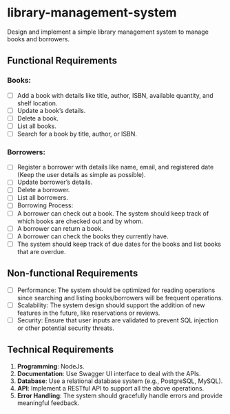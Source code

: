# library-management-system
Design and implement a simple library management system to manage books and borrowers.

## Functional Requirements

### Books:
- [ ] Add a book with details like title, author, ISBN, available quantity, and shelf location.
- [ ] Update a book’s details.
- [ ] Delete a book.
- [ ] List all books.
- [ ] Search for a book by title, author, or ISBN.

### Borrowers:
- [ ] Register a borrower with details like name, email, and registered date (Keep the user details as simple as possible).
- [ ] Update borrower’s details.
- [ ] Delete a borrower.
- [ ] List all borrowers.
- [ ] Borrowing Process:
- [ ] A borrower can check out a book. The system should keep track of which books are checked out and by whom.
- [ ] A borrower can return a book.
- [ ] A borrower can check the books they currently have.
- [ ] The system should keep track of due dates for the books and list books that are overdue.

## Non-functional Requirements
- [ ] Performance: The system should be optimized for reading operations since searching and listing books/borrowers will be frequent operations.
- [ ] Scalability: The system design should support the addition of new features in the future, like reservations or reviews.
- [ ] Security: Ensure that user inputs are validated to prevent SQL injection or other potential security threats.

## Technical Requirements
1. **Programming**: NodeJs.
2. **Documentation**: Use Swagger UI interface to deal with the APIs.
3. **Database**: Use a relational database system (e.g., PostgreSQL, MySQL).
4. **API**: Implement a RESTful API to support all the above operations.
5. **Error Handling**: The system should gracefully handle errors and provide meaningful feedback.
